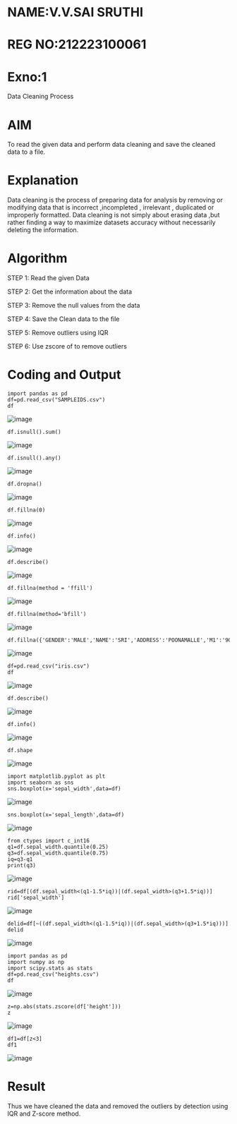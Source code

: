 # NAME:V.V.SAI SRUTHI
# REG NO:212223100061
# Exno:1
Data Cleaning Process

# AIM
To read the given data and perform data cleaning and save the cleaned data to a file.

# Explanation
Data cleaning is the process of preparing data for analysis by removing or modifying data that is incorrect ,incompleted , irrelevant , duplicated or improperly formatted. Data cleaning is not simply about erasing data ,but rather finding a way to maximize datasets accuracy without necessarily deleting the information.

# Algorithm
STEP 1: Read the given Data

STEP 2: Get the information about the data

STEP 3: Remove the null values from the data

STEP 4: Save the Clean data to the file

STEP 5: Remove outliers using IQR

STEP 6: Use zscore of to remove outliers

# Coding and Output
```
import pandas as pd
df=pd.read_csv("SAMPLEIDS.csv")
df
```
![image](https://github.com/user-attachments/assets/5a613312-011b-43e4-b3d0-b35239c06a89)
```
df.isnull().sum()
```
![image](https://github.com/user-attachments/assets/bdcf017e-46af-40c9-a6c3-757024b0506c)
```
df.isnull().any()
```
![image](https://github.com/user-attachments/assets/cd913a2d-9ef7-488a-a041-2494b5c528dd)
```
df.dropna()
```
![image](https://github.com/user-attachments/assets/e83e6ac3-a1de-4d20-bf05-19faf79bd126)
```
df.fillna(0)
```
![image](https://github.com/user-attachments/assets/b1397d05-f31a-4ca4-b285-d3de26d9a2fa)
```
df.info()
```
![image](https://github.com/user-attachments/assets/38356b85-e88f-4296-8837-6f842dfb04d9)
```
df.describe()
```
![image](https://github.com/user-attachments/assets/3646ae5a-22f4-4668-aea9-0899fc473a24)
```
df.fillna(method = 'ffill')
```
![image](https://github.com/user-attachments/assets/9e5228eb-4d8f-49c7-a1dc-51803c1e9579)
```
df.fillna(method='bfill')
```
![image](https://github.com/user-attachments/assets/9ab21693-5427-4c2d-9f02-4143f5bd7b3d)
```
df.fillna({'GENDER':'MALE','NAME':'SRI','ADDRESS':'POONAMALLE','M1':'90','M2':'35','M3':'97','M4':'67'})
```
![image](https://github.com/user-attachments/assets/32f814e6-4a5f-40ae-b82c-2e04b09bf1ff)
```
df=pd.read_csv("iris.csv")
df
```
![image](https://github.com/user-attachments/assets/ddf34e70-2b59-4eec-8ed9-d56bdab59bb8)
```
df.describe()
```
![image](https://github.com/user-attachments/assets/801477b3-57c5-4125-a100-6e24b5d46bcc)
```
df.info()
```
![image](https://github.com/user-attachments/assets/b0a65f57-6a6f-4566-bfc5-5583777d723c)
```
df.shape
```
![image](https://github.com/user-attachments/assets/7523fc87-ccd1-43b7-bff6-49e702cd29ad)
```
import matplotlib.pyplot as plt
import seaborn as sns
sns.boxplot(x='sepal_width',data=df)
```
![image](https://github.com/user-attachments/assets/00698db9-38c7-44e9-8707-927469aee093)
```
sns.boxplot(x='sepal_length',data=df)
```
![image](https://github.com/user-attachments/assets/5bef3d73-0890-4381-995f-e401edf8361d)
```
from ctypes import c_int16
q1=df.sepal_width.quantile(0.25)
q3=df.sepal_width.quantile(0.75)
iq=q3-q1
print(q3)
```
![image](https://github.com/user-attachments/assets/2236eccb-2a4e-46e9-8564-e43e9e0fea4c)
```
rid=df[(df.sepal_width<(q1-1.5*iq))|(df.sepal_width>(q3+1.5*iq))]
rid['sepal_width']
```
![image](https://github.com/user-attachments/assets/17fcbcdc-bcb9-48c7-896d-e34448117102)
```
delid=df[~((df.sepal_width<(q1-1.5*iq))|(df.sepal_width>(q3+1.5*iq)))]
delid
```
![image](https://github.com/user-attachments/assets/44d9ea76-55fb-42b4-8e18-e368b40e085e)
```
import pandas as pd
import numpy as np
import scipy.stats as stats
df=pd.read_csv("heights.csv")
df
```
![image](https://github.com/user-attachments/assets/3c46afb7-7028-4b84-a6d3-fe8e83f2d596)
```
z=np.abs(stats.zscore(df['height']))
z
```
![image](https://github.com/user-attachments/assets/38079bf8-2eea-41ec-bc20-177ff9404dbd)
```
df1=df[z<3]
df1
```
![image](https://github.com/user-attachments/assets/ecb59b02-2164-4efe-aa40-cee78b3ce957)




# Result
          
Thus we have cleaned the data and removed the outliers by detection using IQR and Z-score method.

